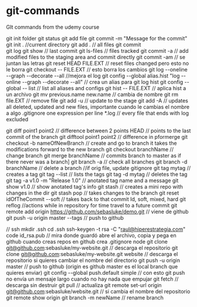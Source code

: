 # git-commands
GIt commands from the udemy course

git init folder
git status
git add file
git commit -m "Message for the commit"
git init .      //current directory
git add .          // all files 
git commit          
git log 
git show        // last commit 
git ls-files    // files tracked
git commit -a       // add modified files to the staging area and commit directly
git commit -am      // se juntan las letras 
git reset HEAD FILE.EXT   // reset files changed pero esto no le borra
git checkout -- FILE.EXT  // esto borra los cambios
git log --oneline --graph --decorate --all     //mejora el log 
git config --global alias.hist "log --online --graph --decorate --all"    // crea un alias para git log hist
git config --global -- list      // list all aliases and configs 
git hist -- FILE.EXT        // aplica hist a un archivo
git mv previous.name new.name       // cambia de nombre
git rm file.EXT         // remove file
git add -u              // update to the stage
git add -A              // updates all deleted, updated and new files, importante cuando le cambias el nombre a algo
.gitignore
    one expression per line 
    *.log           // every file that ends with log excluded 

git diff point1 point2   // difference between 2 points
HEAD            // points to the last commit of the branch
git difftool point1 point2      // difference in pformerge
git checkout -b nameOfNewBranch         // create and go to branch it takes the modifications forward to the new branch
git checkout branchName  // change branch 
git merge branchName   // commits branch to master as if there never was a branch]
git branch -a     // check all branches
git branch -d branchName            // delete a branch
//if orig file, update gitignore
git tag mytag       // creates a tag 
git tag --list          // lists the tags
git tag -d mytag            // deletes the tag
git tag -a v1.0 -m "Release 1.0"    // anotated tag name and a message
git show v1.0           // show anotated tag's info 
git stash       // creates a mini repo with changes in the dir 
git stash pop       // takes changes to the branch 
git reset idOfTheCommit --soft  // takes back to that commit Id, soft, mixed, hard 
git reflog      //actions while in repository for time travel to a future commit
git remote add origin https://github.com/sebasluke/demo.git     // viene de github
git push -u origin master --tags        // push to github

// ssh
mkdir .ssh
cd .ssh
ssh-keygen -t rsa -C "raul@hiperestrategia.com"
code id_rsa.pub  //  mira donde guardó abre el archivo, copia y pega en github
cuando creas repos en github crea .gitignore node
git clone git@github.com:sebasluke/my-website.git       // descarga el repositorio
git clone git@github.com:sebasluke/my-website.git website       // descarga el repositorio si quieres cambiar el nombre del directorio
git push -u origin master      // push to github   (origin es github master es el local branch que quieres enviar)
git config --global push.default simple         // con esto git push no envía un mensaje largo cuando no hay nada que empujar
git fetch       // descarga sin destruir
git pull        // actualiza
git remote set-url origin git@github.com:sebasluke/website.git      // si cambia el nombre del repositorio
git remote show origin
git branch -m newName       // rename branch 

